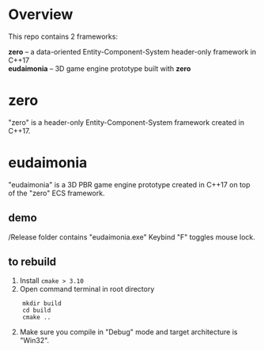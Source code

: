 # Overview #

This repo contains 2 frameworks:

**zero** – a data-oriented Entity-Component-System header-only framework in C++17  
**eudaimonia** – 3D game engine prototype built with **zero**  

 

# zero #

"zero" is a header-only Entity-Component-System framework created in C++17.

# eudaimonia #

"eudaimonia" is a 3D PBR game engine prototype created in C++17 on top of the "zero" ECS framework.

## demo ##

/Release folder contains "eudaimonia.exe"
Keybind "F" toggles mouse lock.

## to rebuild ##
1. Install `cmake > 3.10`
2. Open command terminal in root directory
```
    mkdir build
    cd build
    cmake ..
```
2. Make sure you compile in "Debug" mode and target architecture is "Win32". 
